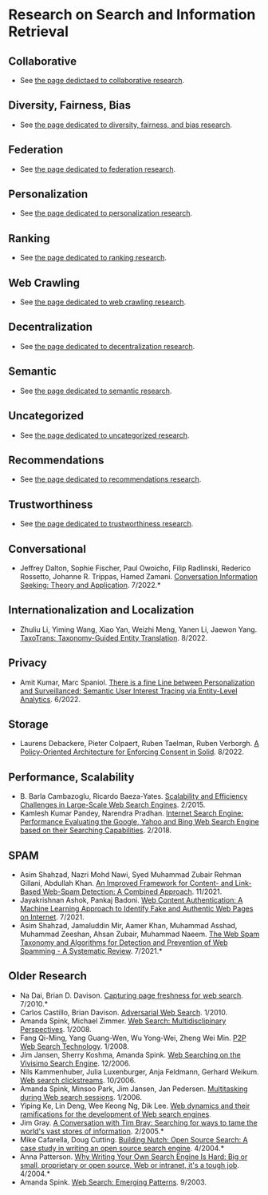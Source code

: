 # Research on Search and Information Retrieval

## Collaborative
- See [the page dedictaed to collaborative research](collaborative-research.md).

## Diversity, Fairness, Bias
- See [the page dedicated to diversity, fairness, and bias research](fairness-research.md).

## Federation
- See [the page dedicated to federation research](federation-research.md).

## Personalization
- See [the page dedicated to personalization research](personalization-research.md).

## Ranking
- See [the page dedicated to ranking research](ranking-research.md).

## Web Crawling
- See [the page dedicated to web crawling research](crawling-research.md).

## Decentralization
- See [the page dedicated to decentralization research](decentralization-research.md).

## Semantic
- See [the page dedicated to semantic research](semantic-research.md).

## Uncategorized
- See [the page dedicated to uncategorized research](uncategorized-research.md).

## Recommendations
- See [the page dedicated to recommendations research](recommendations-research.md).

## Trustworthiness
- See [the page dedicated to trustworthiness research](trust-research.md).

## Conversational
- Jeffrey Dalton, Sophie Fischer, Paul Owoicho, Filip Radlinski, Rederico Rossetto, Johanne R. Trippas, Hamed Zamani. [Conversation Information Seeking: Theory and Application](https://dl.acm.org/doi/10.1145/3477495.3532678). 7/2022.*

## Internationalization and Localization
- Zhuliu Li, Yiming Wang, Xiao Yan, Weizhi Meng, Yanen Li, Jaewon Yang. [TaxoTrans: Taxonomy-Guided Entity Translation](https://dl.acm.org/doi/10.1145/3534678.3539188). 8/2022.

## Privacy
- Amit Kumar, Marc Spaniol. [There is a fine Line between Personalization and Surveillanced: Semantic User Interest Tracing via Entity-Level Analytics](https://dl.acm.org/doi/10.1145/3501247.3531592). 6/2022.

## Storage
- Laurens Debackere, Pieter Colpaert, Ruben Taelman, Ruben Verborgh. [A Policy-Oriented Architecture for Enforcing Consent in Solid](https://dl.acm.org/doi/10.1145/3487553.3524630). 8/2022.

## Performance, Scalability
- B. Barla Cambazoglu, Ricardo Baeza-Yates. [Scalability and Efficiency Challenges in Large-Scale Web Search Engines](https://dl.acm.org/doi/10.1145/2684822.2697039). 2/2015.
- Kamlesh Kumar Pandey, Narendra Pradhan. [Internet Search Engine: Performance Evaluating the Google, Yahoo and Bing Web Search Engine based on their Searching Capabilities](https://www.researchgate.net/publication/324482784_Internet_Search_Engine_Performance_Evaluating_the_Google_Yahoo_and_Bing_Web_Search_Engine_based_on_their_Searching_Capabilities). 2/2018.

## SPAM
- Asim Shahzad, Nazri Mohd Nawi, Syed Muhammad Zubair Rehman Gillani, Abdullah Khan. [An Improved Framework for Content- and Link-Based Web-Spam Detection: A Combined Approach](https://www.researchgate.net/publication/356258479_An_Improved_Framework_for_Content-_and_Link-Based_Web-Spam_Detection_A_Combined_Approach). 11/2021.
- Jayakrishnan Ashok, Pankaj Badoni. [Web Content Authentication: A Machine Learning Approach to Identify Fake and Authentic Web Pages on Internet](https://www.researchgate.net/publication/353005229_Web_Content_Authentication_A_Machine_Learning_Approach_to_Identify_Fake_and_Authentic_Web_Pages_on_Internet). 7/2021.
- Asim Shahzad, Jamaluddin Mir, Aamer Khan, Muhammad Asshad, Muhammad Zeeshan, Ahsan Zubair, Muhammad Naeem. [The Web Spam Taxonomy and Algorithms for Detection and Prevention of Web Spamming - A Systematic Review](https://www.researchgate.net/publication/362861741_The_Web_Spam_Taxonomy_and_Algorithms_for_Detection_and_Prevention_of_Web_Spamming_-A_Systematic_Review). 7/2021.*

## Older Research
- Na Dai, Brian D. Davison. [Capturing page freshness for web search](https://dl.acm.org/doi/10.1145/1835449.1835658). 7/2010.*
- Carlos Castillo, Brian Davison. [Adversarial Web Search](https://www.researchgate.net/publication/220613785_Adversarial_Web_Search). 1/2010.
- Amanda Spink, Michael Zimmer. [Web Search: Multidisclipinary Perspectives](https://www.researchgate.net/publication/321614743_Web_Search_Multidisciplinary_Perspectives). 1/2008.
- Fang Qi-Ming, Yang Guang-Wen, Wu Yong-Wei, Zheng Wei Min. [P2P Web Search Technology](https://www.researchgate.net/publication/253605198_P2P_Web_Search_Technology). 1/2008.
- Jim Jansen, Sherry Koshma, Amanda Spink. [Web Searching on the Vivisimo Search Engine](https://www.researchgate.net/publication/27479615_Web_Searching_on_the_Vivisimo_Search_Engine). 12/2006.
- Nils Kammenhuber, Julia Luxenburger, Anja Feldmann, Gerhard Weikum. [Web search clickstreams](https://www.researchgate.net/publication/221611907_Web_search_clickstreams). 10/2006.
- Amanda Spink, Minsoo Park, Jim Jansen, Jan Pedersen. [Multitasking during Web search sessions](https://www.researchgate.net/publication/222436299_Multitasking_during_Web_search_sessions). 1/2006.
- Yiping Ke, Lin Deng, Wee Keong Ng, Dik Lee. [Web dynamics and their ramifications for the development of Web search engines](https://www.researchgate.net/publication/222416900_Web_dynamics_and_their_ramifications_for_the_development_of_Web_search_engines).
- Jim Gray. [A Conversation with Tim Bray: Searching for ways to tame the world's vast stores of information](https://dl.acm.org/doi/10.1145/1046931.1046941). 2/2005.*
- Mike Cafarella, Doug Cutting. [Building Nutch: Open Source Search: A case study in writing an open source search engine](https://dl.acm.org/doi/10.1145/988392.988408). 4/2004.*
- Anna Patterson. [Why Writing Your Own Search Engine Is Hard: Big or small, proprietary or open source, Web or intranet, it's a tough job](https://dl.acm.org/doi/10.1145/988392.988407). 4/2004.*
- Amanda Spink. [Web Search: Emerging Patterns](https://www.researchgate.net/publication/32962078_Web_Search_Emerging_Patterns). 9/2003.